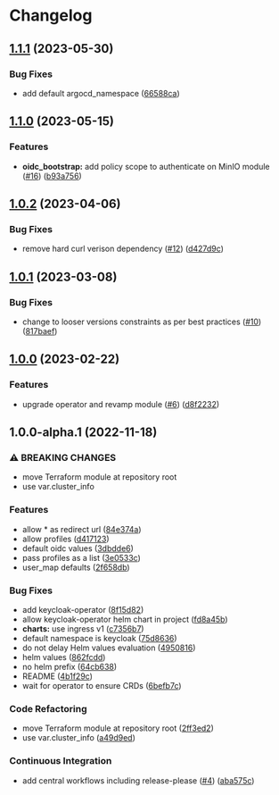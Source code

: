 # Changelog

## [1.1.1](https://github.com/camptocamp/devops-stack-module-keycloak/compare/v1.1.0...v1.1.1) (2023-05-30)


### Bug Fixes

* add default argocd_namespace ([66588ca](https://github.com/camptocamp/devops-stack-module-keycloak/commit/66588cab48b6aba6a702093ca052a2c09114e800))

## [1.1.0](https://github.com/camptocamp/devops-stack-module-keycloak/compare/v1.0.2...v1.1.0) (2023-05-15)


### Features

* **oidc_bootstrap:** add policy scope to authenticate on MinIO module ([#16](https://github.com/camptocamp/devops-stack-module-keycloak/issues/16)) ([b93a756](https://github.com/camptocamp/devops-stack-module-keycloak/commit/b93a756eb8dae54ef297ef02f376cc82bde98a6b))

## [1.0.2](https://github.com/camptocamp/devops-stack-module-keycloak/compare/v1.0.1...v1.0.2) (2023-04-06)


### Bug Fixes

* remove hard curl verison dependency ([#12](https://github.com/camptocamp/devops-stack-module-keycloak/issues/12)) ([d427d9c](https://github.com/camptocamp/devops-stack-module-keycloak/commit/d427d9cba4558c869b14fd2d1e0010118823c781))

## [1.0.1](https://github.com/camptocamp/devops-stack-module-keycloak/compare/v1.0.0...v1.0.1) (2023-03-08)


### Bug Fixes

* change to looser versions constraints as per best practices ([#10](https://github.com/camptocamp/devops-stack-module-keycloak/issues/10)) ([817baef](https://github.com/camptocamp/devops-stack-module-keycloak/commit/817baef75fe267ac958a6dc198b3a0234efa0b97))

## [1.0.0](https://github.com/camptocamp/devops-stack-module-keycloak/compare/v1.0.0-alpha.1...v1.0.0) (2023-02-22)


### Features

* upgrade operator and revamp module ([#6](https://github.com/camptocamp/devops-stack-module-keycloak/issues/6)) ([d8f2232](https://github.com/camptocamp/devops-stack-module-keycloak/commit/d8f223294068aae554929e25fd0046aeadb1cf2f))

## 1.0.0-alpha.1 (2022-11-18)


### ⚠ BREAKING CHANGES

* move Terraform module at repository root
* use var.cluster_info

### Features

* allow * as redirect url ([84e374a](https://github.com/camptocamp/devops-stack-module-keycloak/commit/84e374a20a6e5cf48c98ec560b38581226ea4771))
* allow profiles ([d417123](https://github.com/camptocamp/devops-stack-module-keycloak/commit/d417123f56030fdf41805885df66e652eec29f5c))
* default oidc values ([3dbdde6](https://github.com/camptocamp/devops-stack-module-keycloak/commit/3dbdde66a36ee10c069022656434449e575a105a))
* pass profiles as a list ([3e0533c](https://github.com/camptocamp/devops-stack-module-keycloak/commit/3e0533c288dd7aa89496d285c48ec60339e88af7))
* user_map defaults ([2f658db](https://github.com/camptocamp/devops-stack-module-keycloak/commit/2f658db414400ce6b154b86406d1fd9fddaaa456))


### Bug Fixes

* add keycloak-operator ([8f15d82](https://github.com/camptocamp/devops-stack-module-keycloak/commit/8f15d82805e65da9b200919263e71f040917edd5))
* allow keycloak-operator helm chart in project ([fd8a45b](https://github.com/camptocamp/devops-stack-module-keycloak/commit/fd8a45b36c34c62549d7a7aa931fe2d842fffdd7))
* **charts:** use ingress v1 ([c7356b7](https://github.com/camptocamp/devops-stack-module-keycloak/commit/c7356b7edfd4f69637d16962b214cf32003ad15d))
* default namespace is keycloak ([75d8636](https://github.com/camptocamp/devops-stack-module-keycloak/commit/75d86364a4fc0bc0cf0b155f0a6ece91a993ba23))
* do not delay Helm values evaluation ([4950816](https://github.com/camptocamp/devops-stack-module-keycloak/commit/495081659d2caff2d28c9c590c7616be309e7cb2))
* helm values ([862fcdd](https://github.com/camptocamp/devops-stack-module-keycloak/commit/862fcdd9ef315a033251a8cbc84b2c7535c131c6))
* no helm prefix ([64cb638](https://github.com/camptocamp/devops-stack-module-keycloak/commit/64cb63806fd396593c7349cba2bb0afaed63a9f0))
* README ([4b1f29c](https://github.com/camptocamp/devops-stack-module-keycloak/commit/4b1f29c530a73e380a63ced7217f6d38dc14e7ec))
* wait for operator to ensure CRDs ([6befb7c](https://github.com/camptocamp/devops-stack-module-keycloak/commit/6befb7caf0204564c3383ace00be7cd6ea196050))


### Code Refactoring

* move Terraform module at repository root ([2ff3ed2](https://github.com/camptocamp/devops-stack-module-keycloak/commit/2ff3ed2e860bcdf6fb05093476faad9e28f4d0fa))
* use var.cluster_info ([a49d9ed](https://github.com/camptocamp/devops-stack-module-keycloak/commit/a49d9ed47b76b56a8c1371b2ccfef6dc49903b7d))


### Continuous Integration

* add central workflows including release-please ([#4](https://github.com/camptocamp/devops-stack-module-keycloak/issues/4)) ([aba575c](https://github.com/camptocamp/devops-stack-module-keycloak/commit/aba575cd447e6f85004d158e1debb3ef6ed5d1d5))
